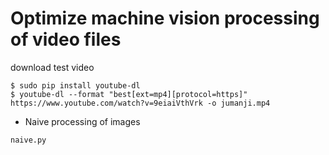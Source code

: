 # Optimize machine vision processing of video files

download test video 

```
$ sudo pip install youtube-dl
$ youtube-dl --format "best[ext=mp4][protocol=https]" https://www.youtube.com/watch?v=9eiaiVthVrk -o jumanji.mp4
```

* Naive processing of images

``` python
naive.py
```
